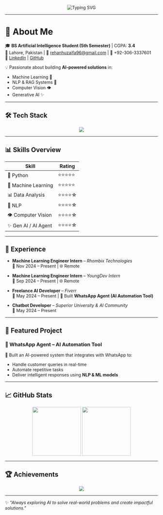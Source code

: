 <!-- Typing SVG Banner -->
<p align="center">
  <img src="https://readme-typing-svg.herokuapp.com?size=28&duration=4000&color=FF5733&center=true&vCenter=true&width=800&lines=👋+Hi,+I'm+Huzaifa+Rehan;AI+Student+%7C+Machine+Learning+Engineer;Python+%7C+NLP+%7C+Computer+Vision+%7C+RAG" alt="Typing SVG">
</p>

---

# 🚀 About Me  

🎓 **BS Artificial Intelligence Student (5th Semester)** | CGPA: **3.4**  
📍 Lahore, Pakistan | 📧 rehanhuzaifa96@gmail.com | 📱 +92-306-3337601  
🔗 [LinkedIn](https://www.linkedin.com/in/huzaifa-rehan-14b719297/) | [GitHub](https://github.com/huzaifa1rehan)  

💡 Passionate about building **AI-powered solutions** in:  
- Machine Learning 🤖  
- NLP & RAG Systems 🧠  
- Computer Vision 👁️  
- Generative AI ✨  

---

## 🛠️ Tech Stack  

<p align="center">
  <img src="https://skillicons.dev/icons?i=python,html,css,git,github,tensorflow,pytorch,vscode" />
</p>

---

## 📊 Skills Overview  

| Skill               | Rating |
|----------------------|---------|
| 🐍 Python            | ⭐⭐⭐⭐⭐ |
| 🤖 Machine Learning  | ⭐⭐⭐⭐⭐ |
| 📊 Data Analysis     | ⭐⭐⭐⭐☆ |
| 🧠 NLP               | ⭐⭐⭐⭐☆ |
| 👁️ Computer Vision   | ⭐⭐⭐⭐☆ |
| ✨ Gen AI / AI Agent | ⭐⭐⭐⭐☆ |

---

## 💼 Experience  

- **Machine Learning Engineer Intern** – *Rhombix Technologies*  
  📅 Nov 2024 – Present | 🌐 Remote  

- **Machine Learning Engineer Intern** – *YoungDev Intern*  
  📅 Sep 2024 – Present | 🌐 Remote  

- **Freelance AI Developer** – *Fiverr*  
  📅 May 2024 – Present | 🚀 Built **WhatsApp Agent (AI Automation Tool)**  

- **Chatbot Developer** – *Superior University & AI Community*  
  📅 May 2024 – Present  

---

## 🌟 Featured Project  

### 🤖 WhatsApp Agent – AI Automation Tool  
🔹 Built an AI-powered system that integrates with WhatsApp to:  
- Handle customer queries in real-time  
- Automate repetitive tasks  
- Deliver intelligent responses using **NLP & ML models**  

---

## 📈 GitHub Stats  

<p align="center">
  <img src="https://github-readme-stats.vercel.app/api?username=huzaifa1rehan&show_icons=true&theme=tokyonight" height="160px"/>
  <img src="https://github-readme-stats.vercel.app/api/top-langs/?username=huzaifa1rehan&layout=compact&theme=tokyonight" height="160px"/>
</p>

---

## 🏆 Achievements  

<p align="center">
  <img src="https://github-profile-trophy.vercel.app/?username=huzaifa1rehan&theme=radical&no-frame=true&margin-w=15&margin-h=15" />
</p>

---

✨ *"Always exploring AI to solve real-world problems and create impactful solutions."*  
